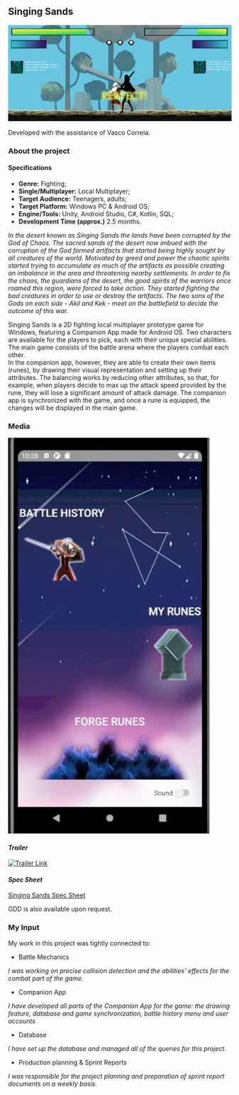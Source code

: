 ## Singing Sands


<img src="images/ss0.png?raw=true"/>


Developed with the assistance of Vasco Correia.

### **About the project** 

#### **Specifications**

+ **Genre:** Fighting;
+ **Single/Multiplayer:** Local Multiplayer;
+ **Target Audience:** Teenagers, adults;
+ **Target Platform:** Windows PC & Android OS;
+ **Engine/Tools:** Unity, Android Studio, C#, Kotlin, SQL;
+ **Development Time (approx.)** 2.5 months.

*In the desert known as Singing Sands the lands have been corrupted by the God of Chaos. The sacred sands of the desert now imbued with the corruption of the God formed artifacts that started being highly sought by all creatures of the world. Motivated by greed and power the chaotic spirits started trying to accumulate as much
of the artifacts as possible creating an imbalance in the area and threatening nearby settlements. In order to fix the chaos, the guardians of the desert, the good spirits of the warriors once roamed this region, were forced to take action. They started fighting the bad creatures in order to use or destroy the artifacts. The two sons of the Gods on each side - Akil and Kek - meet on the battlefield to decide the outcome of this war.*  

Singing Sands is a 2D fighting local multiplayer prototype game for Windows, featuring a Companion App made for Android OS. Two characters are available for the players to pick, each with their unique special abilities. The main game consists of the battle arena where the players combat each other.  
In the companion app, however, they are able to create their own items (runes), by drawing their visual representation and setting up their attributes. The balancing works by reducing other attributes, so that, for example, when players decide to max up the attack speed provided by the rune, they will lose a significant amount of attack damage. The companion app is synchronized with the game, and once a rune is equipped, the changes will be displayed in the main game.

### **Media**


<img src="images/ss2.png?raw=true"/>


#### *Trailer*

[![Trailer Link](https://img.youtube.com/vi/Y68hBi5FOo/0.jpg)](https://youtu.be/-Y68hBi5FOo)

#### *Spec Sheet*

[Singing Sands Spec Sheet](/pdf/SSSpec.pdf)


GDD is also available upon request.

### **My Input**

My work in this project was tightly connected to: 

+ Battle Mechanics

*I was working on precise collision detection and the abilities' effects for the combat part of the game.*

+ Companion App

*I have developed all parts of the Companion App for the game: the drawing feature, database and game synchronization, battle history menu and user accounts*

+ Database

*I have set up the database and managed all of the queries for this project.*  

+ Production planning & Sprint Reports

*I was responsible for the project planning and preparation of sprint report documents on a weekly basis.*

